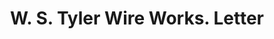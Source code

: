 ---
doi: 10.7916/D8DR46KZ
date_other: '1895'
date_other_textual: '1895'
form: correspondence
genre:
- Letters (correspondence)
name:
- W. S. Tyler Wire Works
object_in_context_url: https://biggert.cul.columbia.edu/items/view/ave_biggert_01291
subject_hierarchical_geographic:
- Cleveland, Ohio, United States
subject_name:
- W. S. Tyler Wire Works
title: W. S. Tyler Wire Works. Letter
sort_title: W. S. Tyler Wire Works. Letter
call_number: ave_biggert_01291
coordinates:
- 41.48222222222223,-81.66972222222223
pid: ave_biggert_01291
identifiers: ave_biggert_01291
permalink: /biggert/ave_biggert_01291/
layout: iiif-image-page
---